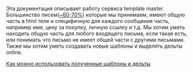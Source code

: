 Эта документация описывает работу сервиса template master.
Большинство писем([~60-70%](imgs/found_template_percent.jpg)) которые мы принимаем, имеют общую часть в html теле
и специфичную для каждого сообщения часть, например имя, цену за покупку, личную ссылку и т.д.
Мы хотим уметь находить общую часть для любого входящего письма, если такая есть, или понимать что письмо не имеет общей 
части с другими письмами.
Также мы хотим уметь создавать новые шаблоны и выделять дельты online.

[Как можно использовать полученные шаблоны и дельты](https://wiki.yandex-team.ru/personal-services/MLP/SOTemplateFeatures/)
